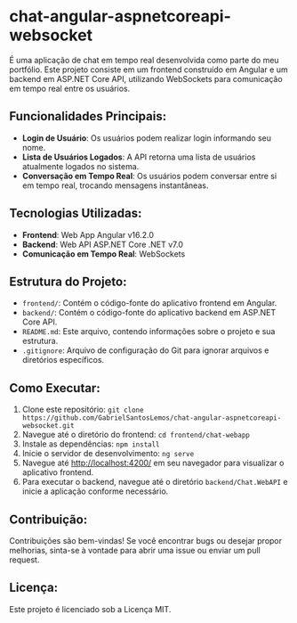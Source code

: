 # chat-angular-aspnetcoreapi-websocket

É uma aplicação de chat em tempo real desenvolvida como parte do meu portfólio. Este projeto consiste em um frontend construído em Angular e um backend em ASP.NET Core API, utilizando WebSockets para comunicação em tempo real entre os usuários.

## Funcionalidades Principais:

- **Login de Usuário**: Os usuários podem realizar login informando seu nome.
- **Lista de Usuários Logados**: A API retorna uma lista de usuários atualmente logados no sistema.
- **Conversação em Tempo Real**: Os usuários podem conversar entre si em tempo real, trocando mensagens instantâneas.

## Tecnologias Utilizadas:

- **Frontend**: Web App Angular v16.2.0
- **Backend**: Web API ASP.NET Core .NET v7.0
- **Comunicação em Tempo Real**: WebSockets

## Estrutura do Projeto:

- `frontend/`: Contém o código-fonte do aplicativo frontend em Angular.
- `backend/`: Contém o código-fonte do aplicativo backend em ASP.NET Core API.
- `README.md`: Este arquivo, contendo informações sobre o projeto e sua estrutura.
- `.gitignore`: Arquivo de configuração do Git para ignorar arquivos e diretórios específicos.

## Como Executar:

1. Clone este repositório: `git clone https://github.com/GabrielSantosLemos/chat-angular-aspnetcoreapi-websocket.git`
2. Navegue até o diretório do frontend: `cd frontend/chat-webapp`
3. Instale as dependências: `npm install`
4. Inicie o servidor de desenvolvimento: `ng serve`
5. Navegue até [http://localhost:4200/](http://localhost:4200/) em seu navegador para visualizar o aplicativo frontend.
6. Para executar o backend, navegue até o diretório `backend/Chat.WebAPI` e inicie a aplicação conforme necessário.

## Contribuição:

Contribuições são bem-vindas! Se você encontrar bugs ou desejar propor melhorias, sinta-se à vontade para abrir uma issue ou enviar um pull request.

## Licença:

Este projeto é licenciado sob a Licença MIT.
